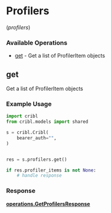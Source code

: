 # Profilers
(*profilers*)

### Available Operations

* [get](#get) - Get a list of ProfilerItem objects

## get

Get a list of ProfilerItem objects

### Example Usage

```python
import cribl
from cribl.models import shared

s = cribl.Cribl(
    bearer_auth="",
)


res = s.profilers.get()

if res.profiler_items is not None:
    # handle response
```


### Response

**[operations.GetProfilersResponse](../../models/operations/getprofilersresponse.md)**


